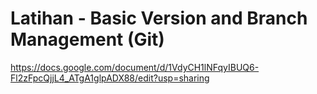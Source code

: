 # Latihan - Basic Version and Branch Management (Git)

https://docs.google.com/document/d/1VdyCH1lNFqyIBUQ6-Fl2zFpcQjjL4_ATgA1glpADX88/edit?usp=sharing